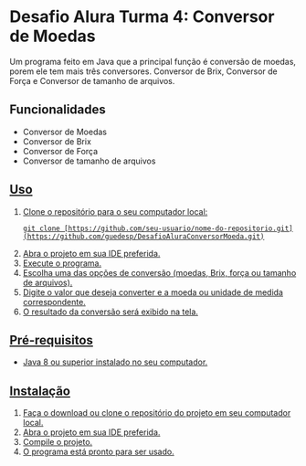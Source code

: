 
<!DOCTYPE html>
<html>
<head>
	
</head>
<body>
	<h1>Desafio Alura Turma 4: Conversor de Moedas</h1>
	<p>Um programa feito em Java que a principal função é conversão de moedas, porem ele tem mais três conversores. Conversor de Brix, Conversor de Força e Conversor de tamanho de arquivos.</p>
	<h2>Funcionalidades</h2>
	<ul>
		<li>Conversor de Moedas</li>
		<li>Conversor de Brix</li>
		<li>Conversor de Força</li>
		<li>Conversor de tamanho de arquivos</li>
		<a href="https://github.com/guedesp/DesafioAluraConversorMoeda/blob/main/print_programa.png?raw=true">
	</ul>
	<h2>Uso</h2>
	<ol>
		<li>Clone o repositório para o seu computador local:</li>
		<pre><code>git clone [https://github.com/seu-usuario/nome-do-repositorio.git](https://github.com/guedesp/DesafioAluraConversorMoeda.git)</code></pre>
		<li>Abra o projeto em sua IDE preferida.</li>
		<li>Execute o programa.</li>
		<li>Escolha uma das opções de conversão (moedas, Brix, força ou tamanho de arquivos).</li>
		<li> Digite o valor que deseja converter e a moeda ou unidade de medida correspondente.</li>
		<li>O resultado da conversão será exibido na tela.</li>
	</ol>
	<h2>Pré-requisitos</h2>
	<ul>
		<li>Java 8 ou superior instalado no seu computador.</li>
	</ul>
	<h2>Instalação</h2>
	<ol>
		<li>Faça o download ou clone o repositório do projeto em seu computador local.</li>
		<li>Abra o projeto em sua IDE preferida.</li>
		<li>Compile o projeto.</li>
		<li>O programa está pronto para ser usado.</li>
	</ol>
	
</body>
</html>
